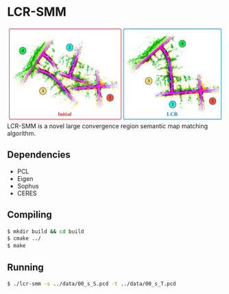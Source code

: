 # LCR-SMM
<img src="https://github.com/zqxbit/videos/blob/main/multi-robot0707.png" width="750">
LCR-SMM is a novel large convergence region semantic map matching algorithm.

## Dependencies
- PCL
- Eigen
- Sophus
- CERES

## Compiling
```bash
$ mkdir build && cd build
$ cmake ../
$ make
```
## Running 
```bash
$ ./lcr-smm -s ../data/00_s_S.pcd -t ../data/00_s_T.pcd
```

